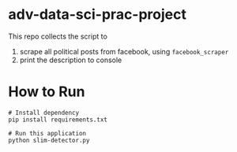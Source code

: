 # adv-data-sci-prac-project

This repo collects the script to 
1. scrape all political posts from facebook, using `facebook_scraper`
2. print the description to console

# How to Run
```
# Install dependency
pip install requirements.txt

# Run this application
python slim-detector.py
```
